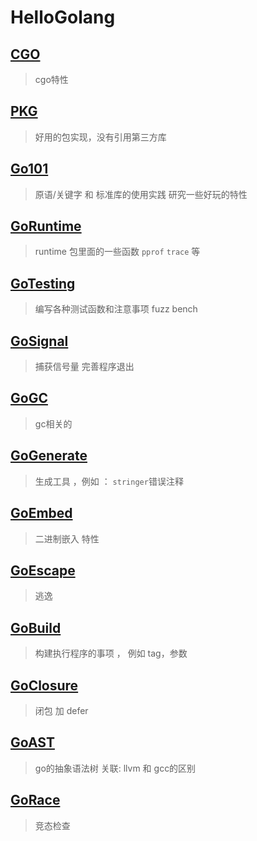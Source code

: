# HelloGolang
## [CGO](./CGO)
> cgo特性

## [PKG](./pkg)
> 好用的包实现，没有引用第三方库

## [Go101](./Go101)
> 原语/关键字 和 标准库的使用实践
> 研究一些好玩的特性

## [GoRuntime](./GoRuntime)
> runtime 包里面的一些函数
> `pprof` `trace` 等

## [GoTesting](./GoTesting)
> 编写各种测试函数和注意事项
> fuzz  bench

## [GoSignal](./GoSignal)
> 捕获信号量 完善程序退出

## [GoGC](./GoGC)
> gc相关的

## [GoGenerate](./GoGenerateUsing)
> 生成工具  ，例如 ： `stringer`错误注释

## [GoEmbed](./GoEmbed)
> 二进制嵌入 特性

## [GoEscape](./GoEscape)
> 逃逸

## [GoBuild](./GoBuilding)
> 构建执行程序的事项 ， 例如 tag，参数

## [GoClosure](./GoClosure)
> 闭包 加 defer

## [GoAST](./GoAST)
> go的抽象语法树  关联: llvm 和 gcc的区别

## [GoRace](./GoRace)
> 竞态检查